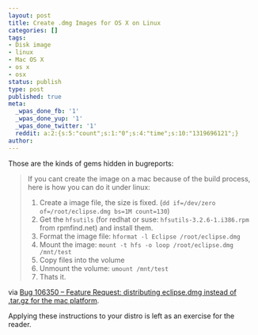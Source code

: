 ```yaml
---
layout: post
title: Create .dmg Images for OS X on Linux
categories: []
tags:
- Disk image
- linux
- Mac OS X
- os x
- osx
status: publish
type: post
published: true
meta:
  _wpas_done_fb: '1'
  _wpas_done_yup: '1'
  _wpas_done_twitter: '1'
  reddit: a:2:{s:5:"count";s:1:"0";s:4:"time";s:10:"1319696121";}
author: 
---
```

<p>Those are the kinds of gems hidden in bugreports:</p>
<blockquote><p>If you cant create the image on a mac because of the build process, here is how you can do it under linux:</p>
<ol>
<li>Create a image file, the size is fixed. (<code>dd if=/dev/zero of=/root/eclipse.dmg bs=1M count=130</code>)</li>
<li>Get the <code>hfsutils</code> (for redhat or suse: <code>hfsutils-3.2.6-1.i386.rpm</code> from rpmfind.net) and install them.</li>
<li>Format the image file: <code>hformat -l Eclipse /root/eclipse.dmg</code></li>
<li>Mount the image: <code>mount -t hfs -o loop /root/eclipse.dmg /mnt/test</code></li>
<li>Copy files into the volume</li>
<li>Unmount the volume: <code>umount /mnt/test</code></li>
<li>Thats it.</li>
</ol>
</blockquote>
<p>via <a href="https://bugs.eclipse.org/bugs/show_bug.cgi?id=106350#c0">Bug 106350 – Feature Request: distributing eclipse.dmg instead of .tar.gz for the mac platform</a>.</p>
<p>Applying these instructions to your distro is left as an exercise for the reader.</p>
